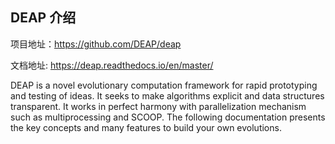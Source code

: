 ## DEAP 介绍

项目地址：https://github.com/DEAP/deap

文档地址: https://deap.readthedocs.io/en/master/

DEAP is a novel evolutionary computation framework for rapid prototyping and testing of ideas. It seeks to make algorithms explicit and data structures transparent. It works in perfect harmony with parallelization mechanism such as multiprocessing and SCOOP. The following documentation presents the key concepts and many features to build your own evolutions.

